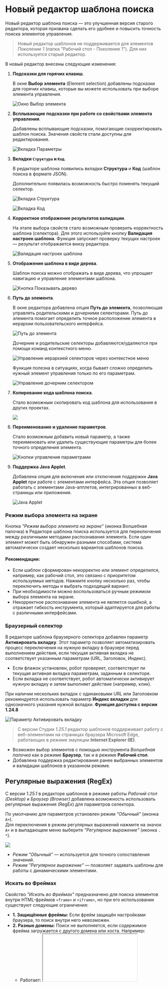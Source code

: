 # Новый редактор шаблона поиска

Новый редактор шаблона поиска — это улучшенная версия старого редактора, которая призвана сделать его удобнее и повысить точность поиска элементов управления.

> Новый редактор шаблонов не поддерживается для элементов *Поколение 1* (папка "Рабочий стол - Поколение 1"). Для них используется старый редактор.


В новый редактор внесены следующие изменения:

1. **Подсказки для горячих клавиш**.

   В окне **Выбор элемента** (Element selection) добавлены подсказки для горячих клавиш, которые вы можете использовать при выборе элемента управления.
  
   ![Окно Выбор элемента](<../../../.gitbook/assets/picker-3.png>)

1. **Всплывающие подсказки при работе со свойствами элемента управления**.

   Добавлены всплывающие подсказки, помогающие скорректировать шаблон поиска. Значения свойств стали доступны для редактирования.
  
   ![Вкладка Параметры](<../../../.gitbook/assets/edit-value-in-pattern-editor.png>)

1. **Вкладки `Структура` и `Код`**.

   В редакторе шаблона появились вкладки **Структура** и **Код** (шаблон поиска в формате JSON).

   Дополнительно появилась возможность быстро поменять текущий селектор. 

   ![Вкладка Структура](<../../../.gitbook/assets/structure-tub-in-editor.png>)

   ![Вкладка Код](<../../../.gitbook/assets1/code.png>)

1. **Корректное отображение результатов валидации**.

   На этапе выбора свойств стало возможным проверить корректность шаблона (селектора). Для этого используйте кнопку **Валидация настроек шаблона**. Функция запускает проверку текущих настроек — результат отображается внизу редактора. 

   ![Валидация настроек шаблона](<../../../.gitbook/assets1/validation.png>)  

1. **Отображение шаблона в виде дерева**.

   Шаблон поиска можно отображать в виде дерева, что упрощает навигацию и управление элементами шаблона.

   ![Кнопка Показывать дерево](<../../../.gitbook/assets1/as_tree.png>)

1. **Путь до элемента**.

   В окне редактора добавлена опция **Путь до элемента**, позволяющая управлять родительскими и дочерними селекторами. Путь до элемента помогает определить точное расположение элемента в иерархии пользовательского интерфейса.
 
   ![Путь до элемента](<../../../.gitbook/assets/button-path-to-element-in-editor-pattern.png>)

   Дочерние и родительские селекторы добавляются/удаляются при помощи команд контекстного меню.

   ![Управление иерархией селекторов через контекстное меню](<../../../.gitbook/assets/daughter-selector-context-menu.png>)

   Функция полезна в ситуациях, когда бывает сложно определить нужный элемент управления только по его параметрам.

   ![Управление дочерним селектором](<../../../.gitbook/assets/parameters-daughter-selector.png>)

1. **Копирование кода шаблона поиска**.
  
   Стало возможным скопировать код шаблона для использования в других проектах.

   ![](<../../../.gitbook/assets1/copecode.png>)

1. **Переименование и удаление параметров**.

   Стало возможным добавить новый параметр, а также переименовать или удалить существующие параметры для более точного определения элемента.

   ![Кнопки управления параметрами](<../../../.gitbook/assets1/deleteparam.png>)

1. **Поддержка Java Applet**.

   Добавлена опция для включения или отключения поддержки **Java Applet** при работе с элементами интерфейса. Эта опция позволяет работать с элементами Java-апплетов, интегрированных в веб-страницы или приложения.

   ![Java Applet](<../../../.gitbook/assets1/par_javaapplet.png>)

### Режим выбора элемента на экране 

Кнопка *"Режим выбора элемента на экране"* (иконка Волшебная палочка) в Редакторе шаблона поиска используется для переключения между различными методами распознавания элемента. Если один элемент может быть обнаружен разными способами, система автоматически создает несколько вариантов шаблонов поиска.

#### Рекомендации:
- Если шаблон сформирован некорректно или элемент определился, например, как рабочий стол, это связано с приоритетом используемых методов. Нажмите кнопку несколько раз, чтобы переключить методы и выбрать подходящий вариант.
- При необходимости можно воспользоваться ручным режимом выбора элемента на экране.
- Некорректное распознавание элемента не является ошибкой, а отражает гибкость инструмента, который адаптируется для работы с различными интерфейсами.

### Браузерный селектор

В редакторе шаблона браузерного селектора добавлен параметр **Активировать вкладку**. Этот параметр позволяет автоматизировать процесс переключения на нужную вкладку в браузере перед выполнением действия, если текущая активная вкладка не соответствует указанным параметрам (URL, Заголовок, Индекс).

-  Если флажок установлен, робот проверяет, соответствует ли текущая активная вкладка параметрам, заданным в селекторе.  
-  Если вкладка не соответствует, робот автоматически активирует нужную вкладку и затем выполняет действие (например, клик).

При наличии нескольких вкладок с одинаковыми URL или Заголовком рекомендуется использовать параметр **Индекс вкладки** для однозначного указания нужной вкладки. **Функция доступна с версии 1.24.8**

![Параметр Активировать вкладку](<../../../.gitbook/assets1/aktivirovat_vkladku.png>)

>  С версии Студии  *1.25.1* редактор шаблонов поддерживает работу с веб-элементами на страницах браузера Microsoft Edge, работающих в режиме эмуляции **Internet Explorer (IE)**. 
   * Возможен выбор элементов с помощью инструмента *Волшебная палочка* как в режиме **Браузер**, так и в режиме **Рабочий стол**.  
   * Добавлена поддержка редактирования ранее выбранных элементов и валидации шаблонов в указанном режиме.  

## Регулярные выражения (RegEx) 

С версии *1.25.1* в редакторе шаблонов в режиме работы *Рабочий стол (Desktop)* и *Браузер (Browser)* добавлена возможность использовать регулярные выражения (RegEx) для параметров селектора.

По умолчанию для параметров установлен режим *"Обычный"* (иконка `A+`).  
Для переключения в режим регулярных выражений нажмите на значок `A+` и в выпадающем меню выберите *"Регулярное выражение"* (иконка `. *`).

   ![](<../../../.gitbook/assets1/Regex.png>)


- *Режим "Обычный"* — используется для точного сопоставления значений.
- *Режим "Регулярное выражение"* — позволяет задавать шаблоны для работы с динамическими элементами.


### Искать во Фреймах

Свойство *"Искать во Фреймах"* предназначено для поиска элементов внутри HTML-фреймов `<frame>` и `<iframe>`, но при его использовании существуют следующие ограничения:

 -  **1. Защищённые фреймы:**
   Если фрейм защищён настройками браузера, то поиск внутри него невозможен.
  -  **2. Разные домены:**
   Поиск не выполняется, если содержимое фрейма загружается с другого домена или хоста. Например:
      - Работает: <iframe src="/local.html"> (тот же домен).
      - Не работает: <iframe src="https://externaldomain.com/page.html"> (другой домен).

Для корректной работы убедитесь, что фрейм загружает содержимое с того же домена и не имеет ограничений безопасности.


## Строгий поиск (Strict Search) синхронизация атрибутов  

В версии Студии 1.25.1 в редакторе шаблонов добавлены новые инструменты для настройки поиска элементов: 

**1. Строгий поиск (Strict Search)**
Чекбокс *«Строгий поиск»* позволяет *ограничить поиск элементов только по указанному дереву*.  
- *Если включен* ✅ – поиск осуществляется *только среди прямых дочерних элементов*, без пропуска уровней.  
- *Если отключен* ⬜ – поиск становится *более гибким*, может учитывать вложенные элементы.  

#### ⚠  Обратите внимание! 

Строгий поиск работает только при отключенном параметре *Быстрый поиск*. Для корректного использования убедитесь, что *Быстрый поиск* не активен.


**2. Синхронизация значений атрибутов**  

Кнопка *«Синхронизация»* 🔗 позволяет включать или отключать *распространение значений атрибута на все уровни элемента*.

 *1. Синхронизация включена* 
- Атрибут *имеет одинаковое значение на всех уровнях* пути к элементу.  
- Отображается *значок целой ссылки* 🔗.  
- При изменении значения *оно автоматически применяется ко всем уровням*.  

   ![](<../../../.gitbook/assets1/otkl_synxr.png>)  

**Пример:** если задать AutomationID="button1" на одном уровне, это же значение автоматически применяется ко всем вложенным уровням.  


 *2. Синхронизация отключена*  
После отключения *значение перестает автоматически распространяться на все уровни*, и его можно изменять отдельно для каждого уровня.  
- Если значок *разорванной ссылки* исчезает, при наведении на пустую область всплывает *подсказка*:  «Включить синхронизацию значения атрибута».  


   ![](<../../../.gitbook/assets1/pryamye_el.png>)  



### Старый редактор шаблона поиска

Для использования старого редактора шаблона поиска перейдите в раздел **Настройки ➝ Общие ➝ Элементы** и установите галочку напротив опции **Использовать старый редактор шаблона поиска по умолчанию**.

![Использовать старый шаблон поиска](<../../../.gitbook/assets1/use_old_patt.png>)
